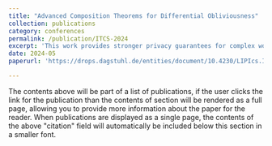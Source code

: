 ```yaml
---
title: "Advanced Composition Theorems for Differential Obliviousness"
collection: publications
category: conferences
permalink: /publication/ITCS-2024
excerpt: 'This work provides stronger privacy guarantees for complex workflows with private output.'
date: 2024-05
paperurl: 'https://drops.dagstuhl.de/entities/document/10.4230/LIPIcs.ITCS.2024.103'

---
```


The contents above will be part of a list of publications, if the user clicks the link for the publication than the contents of section will be rendered as a full page, allowing you to provide more information about the paper for the reader. When publications are displayed as a single page, the contents of the above "citation" field will automatically be included below this section in a smaller font.